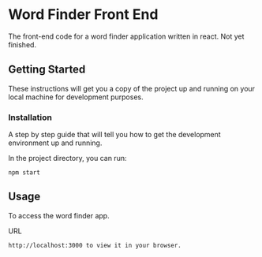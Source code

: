 # Word Finder Front End

The front-end code for a word finder application written in react.  Not yet finished.


## Getting Started

These instructions will get you a copy of the project up and running on your local machine for development purposes.


### Installation

A step by step guide that will tell you how to get the development environment up and running.

In the project directory, you can run:

```
npm start
```


## Usage

To access the word finder app.

URL

```
http://localhost:3000 to view it in your browser.
```





